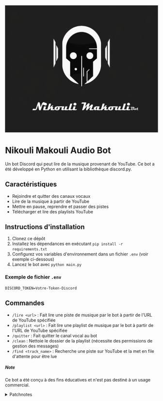 ![Cover](https://github.com/Lumantis/BotAudio/blob/bugged-do-not-use-master/NikouliMakouli.png)

# Nikouli Makouli Audio Bot

Un bot Discord qui peut lire de la musique provenant de YouTube. Ce bot a été développé en Python en utilisant la bibliothèque discord.py.

## Caractéristiques

- Rejoindre et quitter des canaux vocaux
- Lire de la musique à partir de YouTube
- Mettre en pause, reprendre et passer des pistes
- Télécharger et lire des playlists YouTube

## Instructions d'installation

1. Clonez ce dépôt
2. Installez les dépendances en exécutant `pip install -r requirements.txt`
3. Configurez vos variables d'environnement dans un fichier `.env` (voir exemple ci-dessous)
4. Lancez le bot avec `python main.py`

### Exemple de fichier `.env`

`DISCORD_TOKEN=Votre-Token-Discord`

## Commandes

- `/lire <url>` : Fait lire une piste de musique par le bot à partir de l'URL de YouTube spécifiée
- `/playlist <url>` : Fait lire une playlist de musique par le bot à partir de l'URL de YouTube spécifiée
- `/quitter` : Fait quitter le canal vocal au bot
- `/clean` : Nettoie le dossier de la playlist (nécessite des permissions de gestion des messages)
- `/find <track_name>` : Recherche une piste sur YouTube et la met en file d'attente pour être lue

##### Note

Ce bot a été conçu à des fins éducatives et n'est pas destiné à un usage commercial.

<details>
  <summary>Patchnotes</summary>
  
  ###### Version 1.0.3 (22 juin 2023) :

  - Optimisation de la gestion de la file d'attente : Le téléchargement de la chanson suivante est désormais effectué pendant que la chanson actuelle est en train de jouer, afin de réduire le délai de lecture.
  - Modification des options yt-dlp : Les options ont été modifiées pour télécharger directement le fichier audio au format MP3, ce qui réduit le temps de traitement et l'utilisation du CPU.
  - Ajout de la gestion des erreurs de téléchargement : En cas d'échec du téléchargement, un message est renvoyé.
  - Correction de bugs mineurs et améliorations générales.
  
  ###### Version 1.0.2 (15 juin 2023) :

  - Correction d'un bug où le bot ne se connectait pas correctement à un canal vocal lors de l'utilisation de la commande `/lire`.
  - Amélioration de la gestion des exceptions lors de l'extraction des informations de la playlist.
  - Utilisation de chemins relatifs pour les fichiers afin d'améliorer la portabilité du code.
  - Optimisation de l'utilisation des fonctions asynchrones pour les opérations d'E/S.
  - Ajout de la gestion des exceptions spécifiques lors de la connexion au canal vocal dans la commande `/lire`.
  - Utilisation de la méthode `disconnect()` pour déconnecter le bot du canal vocal dans la classe `MusicPlayer`.
  - Utilisation de l'événement `on_voice_state_update` pour gérer les actions à effectuer lorsque le bot est déconnecté d'un canal vocal.
  - Utilisation de `discord.AutoShardedClient` pour la gestion automatique des sessions shardless.
  - Amélioration de la fonction `add_to_queue` dans la classe `MusicPlayer` pour éviter le spam du canal textuel lors de l'ajout de titres. (encore expérimental)
  
  ###### Version 1.0.1 (14 juin 2023) :

  - Ajout de la fonctionnalité de gestion de playlist : `/playlist + url` (expérimental)
  - Gestion des exceptions lors de l'extraction des informations de la playlist pour éviter les blocages.
  - Ajout de la prise en charge de la dernière version de la bibliothèque `yt_dlp`.
  - Correction de bugs mineurs et améliorations générales.

</details>
